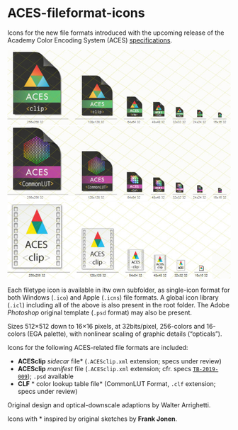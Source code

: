 # ACES-fileformat-icons
Icons for the new file formats introduced with the upcoming release of the Academy Color Encoding System (ACES) [specifications](https://github.com/ampas/).

![ACESclip](ACESclip/ACESclip.jpg)
![CLF](CLF/CLF.jpg)
![ACESclip (old)](ACESclip_manifest/ACESclip.jpg)

Each filetype icon is available in itw own subfolder, as single-icon format for both Windows (`.ico`) and Apple (`.icns`) file formats. A global icon library (`.icl`) including all of the above is also present in the root folder.
The Adobe *Photoshop* original template (`.psd` format) may also be present.

Sizes 512×512 down to 16×16 pixels, at 32bits/pixel, 256-colors and 16-colors (EGA palette), with nonlinear scaling of graphic details (“opticals”).

Icons for the following ACES-related file formats are included:

 * **ACESclip** *sidecar* file* (`.ACESclip.xml` extension; specs under review)
 * **ACESclip** *manifest* file (`.ACESclip.xml` extension; cfr. specs [`TB-2019-009`](http://j.mp/TB-2014-009)); `.psd` available
 * **CLF** * color lookup table file* (CommonLUT Format, `.clf` extension; specs under review)

Original design and optical-downscale adaptions by Walter Arrighetti.

Icons with * inspired by original sketches by **Frank Jonen**.
